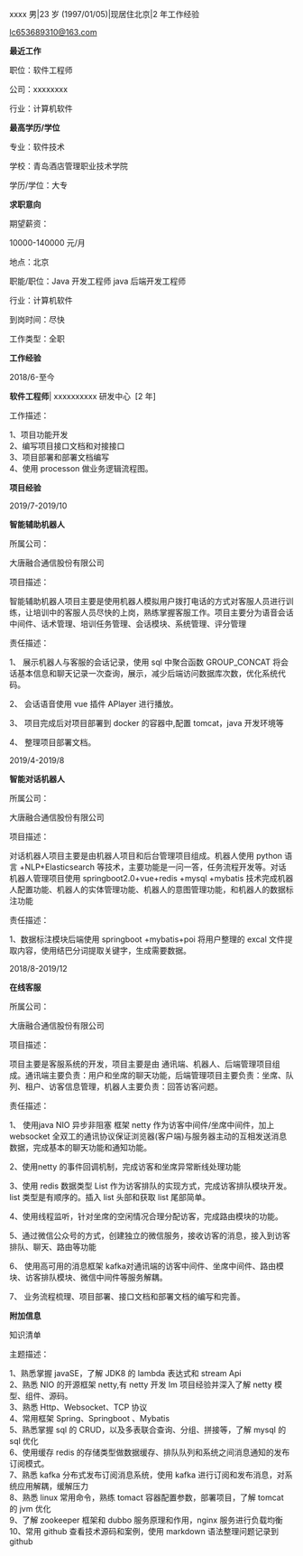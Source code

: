 xxxx 男|23 岁 (1997/01/05)|现居住北京|2 年工作经验

lc653689310@163.com

**最近工作**

职位：软件工程师

公司：xxxxxxxx

行业：计算机软件

**最高学历/学位**

专业：软件技术

学校：青岛酒店管理职业技术学院

学历/学位：大专

**求职意向**

期望薪资：

10000-140000 元/月

地点：北京

职能/职位：Java 开发工程师 java 后端开发工程师

行业：计算机软件

到岗时间：尽快

工作类型：全职

**工作经验**

2018/6-至今

**软件工程师**| xxxxxxxxxx 研发中心  [2 年]

工作描述：

1、项目功能开发  
2、编写项目接口文档和对接接口  
3、项目部署和部署文档编写  
4、使用 processon 做业务逻辑流程图。

**项目经验**

2019/7-2019/10

**智能辅助机器人**

所属公司：

大唐融合通信股份有限公司

项目描述：

智能辅助机器人项目主要是使用机器人模拟用户拨打电话的方式对客服人员进行训练，让培训中的客服人员尽快的上岗，熟练掌握客服工作。项目主要分为语音会话中间件、话术管理、培训任务管理、会话模块、系统管理、评分管理

责任描述：

1、 展示机器人与客服的会话记录，使用 sql 中聚合函数 GROUP_CONCAT 将会话基本信息和聊天记录一次查询，展示，减少后端访问数据库次数，优化系统代码。

2、 会话语音使用 vue 插件 APlayer 进行播放。

3、 项目完成后对项目部署到 docker 的容器中,配置 tomcat，java 开发环境等

4、 整理项目部署文档。

2019/4-2019/8

**智能对话机器人**

所属公司：

大唐融合通信股份有限公司

项目描述：

对话机器人项目主要是由机器人项目和后台管理项目组成。机器人使用 python 语言 +NLP+Elasticsearch 等技术，主要功能是一问一答，任务流程开发等。对话机器人管理项目使用 springboot2.0+vue+redis +mysql +mybatis 技术完成机器人配置功能、机器人的实体管理功能、机器人的意图管理功能，和机器人的数据标注功能

责任描述：

1、数据标注模块后端使用 springboot +mybatis+poi 将用户整理的 excal 文件提取内容，使用结巴分词提取关键字，生成需要数据。

2018/8-2019/12

**在线客服**

所属公司：

大唐融合通信股份有限公司

项目描述：

项目主要是客服系统的开发，项目主要是由 通讯端、机器人、后端管理项目组成。通讯端主要负责：用户和坐席的聊天功能，后端管理项目主要负责：坐席、队列、租户、访客信息管理，机器人主要负责：回答访客问题。  

责任描述：

1、 使用java NIO 异步非阻塞 框架 netty 作为访客中间件/坐席中间件，加上 websocket 全双工的通讯协议保证浏览器(客户端)与服务器主动的互相发送消息数据，完成基本的聊天功能和通知功能。

2、使用netty 的事件回调机制，完成访客和坐席异常断线处理功能

3、使用 redis 数据类型 List 作为访客排队的实现方式，完成访客排队模块开发。list 类型是有顺序的。插入 list 头部和获取 list 尾部简单。

4、使用线程监听，针对坐席的空闲情况合理分配访客，完成路由模块的功能。

5、通过微信公众号的方式，创建独立的微信服务，接收访客的消息，接入到访客排队、聊天、路由等功能

6、 使用高可用的消息框架 kafka对通讯端的访客中间件、坐席中间件、路由模块、访客排队模块、微信中间件等服务解耦。

7、 业务流程梳理、项目部署、接口文档和部署文档的编写和完善。



**附加信息**

知识清单

主题描述：

1、熟悉掌握 javaSE，了解 JDK8 的 lambda 表达式和 stream Api  
2、熟悉 NIO 的开源框架 netty,有 netty 开发 Im 项目经验并深入了解 netty 模型、组件、源码。  
3、熟悉 Http、Websocket、TCP 协议  
4、常用框架 Spring、Springboot 、Mybatis  
5、熟悉掌握 sql 的 CRUD，以及多表联合查询、分组、拼接等，了解 mysql 的 sql 优化  
6、使用缓存 redis 的存储类型做数据缓存、排队队列和系统之间消息通知的发布订阅模式。  
7、熟悉 kafka 分布式发布订阅消息系统，使用 kafka 进行订阅和发布消息，对系统应用解耦，缓解压力  
8、熟悉 linux 常用命令，熟练 tomact 容器配置参数，部署项目，了解 tomcat 的 jvm 优化  
9、了解 zookeeper 框架和 dubbo 服务原理和作用，nginx 服务进行负载均衡  
10、常用 github 查看技术源码和案例，使用 markdown 语法整理问题记录到 github
